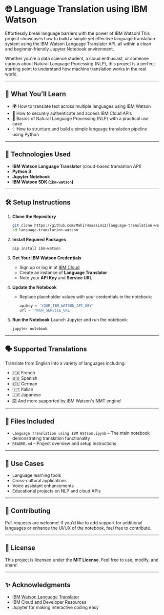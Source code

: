 # 🌐 Language Translation using IBM Watson

Effortlessly break language barriers with the power of IBM Watson! This project showcases how to build a simple yet effective language translation system using the IBM Watson Language Translator API, all within a clean and beginner-friendly Jupyter Notebook environment.

Whether you're a data science student, a cloud enthusiast, or someone curious about Natural Language Processing (NLP), this project is a perfect starting point to understand how machine translation works in the real world.

---

## 🚀 What You'll Learn

* 🌍 How to translate text across multiple languages using IBM Watson
* 🔐 How to securely authenticate and access IBM Cloud APIs
* 🧠 Basics of Natural Language Processing (NLP) with a practical use case
* 💡 How to structure and build a simple language translation pipeline using Python

---

## 🧰 Technologies Used

* **IBM Watson Language Translator** (cloud-based translation API)
* **Python 3**
* **Jupyter Notebook**
* **IBM Watson SDK (`ibm-watson`)**

---

## 🛠️ Setup Instructions

1. **Clone the Repository**

   ```bash
   git clone https://github.com/MahirHossain12/language-translation-watson.git
   cd language-translation-watson
   ```

2. **Install Required Packages**

   ```bash
   pip install ibm-watson
   ```

3. **Get Your IBM Watson Credentials**

   * Sign up or log in at [IBM Cloud](https://cloud.ibm.com/)
   * Create an instance of **Language Translator**
   * Note your **API Key** and **Service URL**

4. **Update the Notebook**

   * Replace placeholder values with your credentials in the notebook:

     ```python
     apikey = 'YOUR_IBM_WATSON_API_KEY'
     url = 'YOUR_SERVICE_URL'
     ```

5. **Run the Notebook**
   Launch Jupyter and run the notebook:

   ```bash
   jupyter notebook
   ```

---

## 🗣️ Supported Translations

Translate from English into a variety of languages including:

* 🇫🇷 French
* 🇪🇸 Spanish
* 🇩🇪 German
* 🇮🇹 Italian
* 🇯🇵 Japanese
* 🈳 And more supported by IBM Watson's NMT engine!

---

## 📁 Files Included

* `Language Translation using IBM Watson.ipynb` – The main notebook demonstrating translation functionality
* `README.md` – Project overview and setup instructions

---

## 📌 Use Cases

* Language learning tools
* Cross-cultural applications
* Voice assistant enhancements
* Educational projects on NLP and cloud APIs

---

## 🤝 Contributing

Pull requests are welcome! If you'd like to add support for additional languages or enhance the UI/UX of the notebook, feel free to contribute.

---

## 📜 License

This project is licensed under the **MIT License**. Feel free to use, modify, and share!

---

## ✨ Acknowledgments

* [IBM Watson Language Translator](https://www.ibm.com/cloud/watson-language-translator)
* IBM Cloud and Developer Resources
* Jupyter for making interactive coding easy

